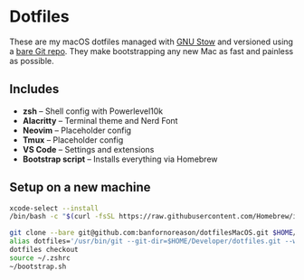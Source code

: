 # Dotfiles

These are my macOS dotfiles managed with [GNU Stow](https://www.gnu.org/software/stow/) and versioned using a [bare Git repo](https://www.atlassian.com/git/tutorials/dotfiles). They make bootstrapping any new Mac as fast and painless as possible.

## Includes

-  **zsh** – Shell config with Powerlevel10k
-  **Alacritty** – Terminal theme and Nerd Font
-  **Neovim** – Placeholder config
-  **Tmux** – Placeholder config
-  **VS Code** – Settings and extensions
-  **Bootstrap script** – Installs everything via Homebrew

## Setup on a new machine

```bash
xcode-select --install
/bin/bash -c "$(curl -fsSL https://raw.githubusercontent.com/Homebrew/install/HEAD/install.sh)"

git clone --bare git@github.com:banfornoreason/dotfilesMacOS.git $HOME/Developer/dotfiles.git
alias dotfiles='/usr/bin/git --git-dir=$HOME/Developer/dotfiles.git --work-tree=$HOME'
dotfiles checkout
source ~/.zshrc
~/bootstrap.sh

